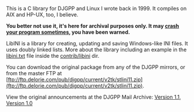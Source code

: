 This is a C library for DJGPP and Linux I wrote back in 1999. It compiles on AIX and HP-UX, too, I believe.

**You better not use it, it's here for archival purposes only. It may [crash your program sometimes](http://www.delorie.com/djgpp/mail-archives/browse.cgi?p=djgpp/2000/08/18/01:42:32), you have been warned.**

LibINI is a library for creating, updating and saving Windows-like INI files. It uses doubly linked lists. More about the library including an example in the [libini.txt](https://github.com/spaze/djgpp-libini/blob/master/contrib/libini/libini.txt) file inside the [contrib/libini](https://github.com/spaze/djgpp-libini/tree/master/contrib/libini) dir.

You can download the original package from any of the DJGPP mirrors, or from the master FTP at [ftp://ftp.delorie.com/pub/djgpp/current/v2tk/stlini11.zip](ftp://ftp.delorie.com/pub/djgpp/current/v2tk/stlini11.zip).

View the original announcements at the DJGPP Mail Archive: [Version 1.1](http://www.delorie.com/djgpp/mail-archives/browse.cgi?p=djgpp-announce/1999/04/06/15:12:09), [Version 1.0](http://www.delorie.com/djgpp/mail-archives/browse.cgi?p=djgpp/1999/02/19/10:33:05)
